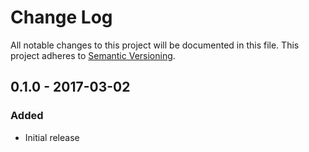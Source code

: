 # Change Log
All notable changes to this project will be documented in this file.
This project adheres to [Semantic Versioning](http://semver.org/).


## 0.1.0 - 2017-03-02
### Added
- Initial release
